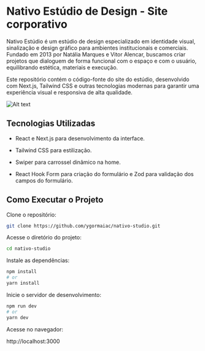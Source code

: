 # Nativo Estúdio de Design - Site corporativo

Nativo Estúdio é um estúdio de design especializado em identidade visual, sinalização e design gráfico para ambientes institucionais e comerciais. Fundado em 2013 por Natália Marques e Vitor Alencar, buscamos criar projetos que dialoguem de forma funcional com o espaço e com o usuário, equilibrando estética, materiais e execução.

Este repositório contém o código-fonte do site do estúdio, desenvolvido com Next.js, Tailwind CSS e outras tecnologias modernas para garantir uma experiência visual e responsiva de alta qualidade.

![Alt text](nativo-home.png)

## Tecnologias Utilizadas

- React e Next.js para desenvolvimento da interface.

- Tailwind CSS para estilização.

- Swiper para carrossel dinâmico na home.

- React Hook Form para criação do formulário e Zod para validação dos campos do formulário.

## Como Executar o Projeto

Clone o repositório:

```bash
git clone https://github.com/ygormaiac/nativo-studio.git
```

Acesse o diretório do projeto:

```bash
cd nativo-studio
```

Instale as dependências:

```bash
npm install
# or
yarn install
```

Inicie o servidor de desenvolvimento:

```bash
npm run dev
# or
yarn dev
```

Acesse no navegador:

http://localhost:3000

